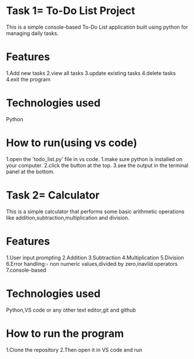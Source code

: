 # Task 1= To-Do List Project 
This is a simple console-based To-Do List application built using python for managing daily tasks.
# Features
1.Add new tasks
2.view all tasks
3.update existing tasks
4.delete tasks
4.exit the program
# Technologies used
Python
# How to run(using vs code)
1.open the 'todo_list.py' file in vs code.
1.make sure python is installed on your computer.
2.click the button at the top.
3.see the output in the terminal panel at the bottom.
# Task 2= Calculator
This is a simple calculator that performs some basic arithmetic operations like addition,subtraction,multiplication and division.
# Features
1.User input prompting
2.Addition
3.Subtraction
4.Multiplication
5.Division
6.Error handling:- non numeric values,divided by zero,inavlid operators
7.console-based
# Technologies used
Python,VS code or any other text editor,git and github
# How to run the program
1.Clone the repository
2.Then open it in VS code and run
